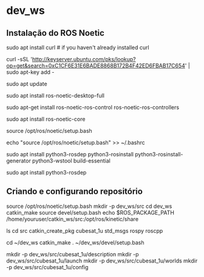 # dev_ws
## Instalação do ROS Noetic


sudo apt install curl # if you haven't already installed curl

curl -sSL 'http://keyserver.ubuntu.com/pks/lookup?op=get&search=0xC1CF6E31E6BADE8868B172B4F42ED6FBAB17C654' | sudo apt-key add -

sudo apt update

sudo apt install ros-noetic-desktop-full

sudo apt-get install ros-noetic-ros-control ros-noetic-ros-controllers

sudo apt install ros-noetic-core

source /opt/ros/noetic/setup.bash

echo "source /opt/ros/noetic/setup.bash" >> ~/.bashrc

sudo apt install python3-rosdep python3-rosinstall python3-rosinstall-generator python3-wstool build-essential

sudo apt install python3-rosdep

## Criando e configurando repositório 

source /opt/ros/noetic/setup.bash
mkdir -p dev_ws/src
cd dev_ws
catkin_make
source devel/setup.bash
echo $ROS_PACKAGE_PATH
/home/youruser/catkin_ws/src:/opt/ros/kinetic/share

ls
cd src
catkin_create_pkg cubesat_1u std_msgs rospy roscpp

cd ~/dev_ws
catkin_make
. ~/dev_ws/devel/setup.bash

mkdir -p dev_ws/src/cubesat_1u/description
mkdir -p dev_ws/src/cubesat_1u/launch
mkdir -p dev_ws/src/cubesat_1u/worlds
mkdir -p dev_ws/src/cubesat_1u/config